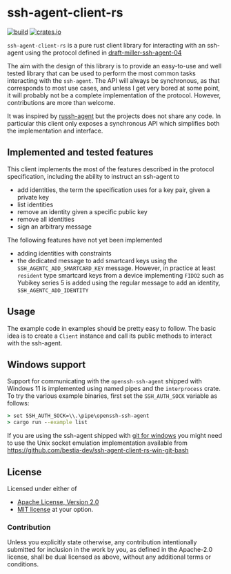 # ssh-agent-client-rs

[![build](https://img.shields.io/github/actions/workflow/status/nresare/ssh-agent-client-rs/rust.yml?label=checks&logo=github&style=for-the-badge)](https://github.com/nresare/ssh-agent-client-rs/actions/workflows/rust.yml)
[![crates.io](https://img.shields.io/crates/v/ssh-agent-client-rs?color=fc8d62&logo=rust&style=for-the-badge)](https://crates.io/crates/ssh-agent-client-rs)

`ssh-agent-client-rs` is a pure rust client library for interacting with an ssh-agent using the protocol defined in 
[draft-miller-ssh-agent-04](https://datatracker.ietf.org/doc/html/draft-miller-ssh-agent-04)

The aim with the design of this library is to provide an easy-to-use and well tested 
library that can be used to perform the most common tasks interacting with the `ssh-agent`.
The API will always be synchronous, as that corresponds to most use cases, and unless 
I get very bored at some point, it will probably not be a complete implementation of the
protocol. However, contributions are more than welcome.

It was inspired by [russh-agent](https://crates.io/crates/russh-agent) but the projects does not share any code.
In particular this client only exposes a synchronous API which simplifies both the implementation and interface.

## Implemented and tested features

This client implements the most of the features described in the protocol specification, including the ability
to instruct an ssh-agent to
* add identities, the term the specification uses for a key pair, given a private key
* list identities
* remove an identity given a specific public key
* remove all identities
* sign an arbitrary message

The following features have not yet been implemented
* adding identities with constraints
* the dedicated message to add smartcard keys using the `SSH_AGENTC_ADD_SMARTCARD_KEY` message. 
  However, in practice at least `resident` type smartcard keys from a device implementing `FIDO2`
  such as Yubikey series 5 is added using the regular message to add an identity, `SSH_AGENTC_ADD_IDENTITY`

## Usage

The example code in examples should be pretty easy to follow.
The basic idea is to create a `Client` instance and call its public methods to interact with the ssh-agent.

## Windows support

Support for communicating with the `openssh-ssh-agent` shipped with Windows 11 is implemented using
named pipes and the `interprocess` crate. To try the various example binaries, first set the `SSH_AUTH_SOCK`
variable as follows:
```cmd
> set SSH_AUTH_SOCK=\\.\pipe\openssh-ssh-agent
> cargo run --example list
```

If you are using the ssh-agent shipped with [git for windows](https://gitforwindows.org/) you might need to
use the Unix socket emulation implementation available from https://github.com/bestia-dev/ssh-agent-client-rs-win-git-bash

## License

Licensed under either of
* [Apache License, Version 2.0](http://www.apache.org/licenses/LICENSE-2.0)
* [MIT license](http://opensource.org/licenses/MIT)
  at your option.

### Contribution

Unless you explicitly state otherwise, any contribution intentionally submitted
for inclusion in the work by you, as defined in the Apache-2.0 license, shall be dual licensed as above, without any
additional terms or conditions.
